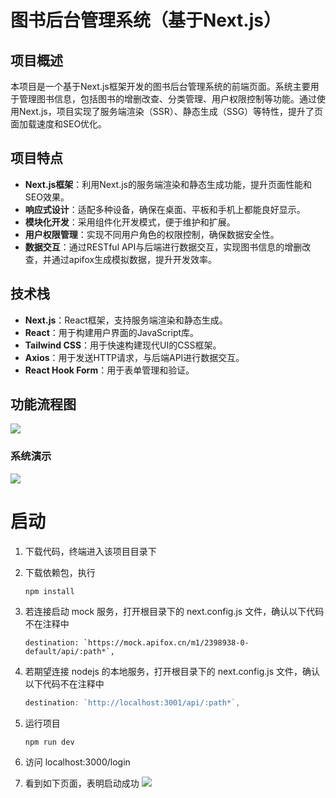 # 图书后台管理系统（基于Next.js）

## 项目概述
本项目是一个基于Next.js框架开发的图书后台管理系统的前端页面。系统主要用于管理图书信息，包括图书的增删改查、分类管理、用户权限控制等功能。通过使用Next.js，项目实现了服务端渲染（SSR）、静态生成（SSG）等特性，提升了页面加载速度和SEO优化。

## 项目特点
- **Next.js框架**：利用Next.js的服务端渲染和静态生成功能，提升页面性能和SEO效果。
- **响应式设计**：适配多种设备，确保在桌面、平板和手机上都能良好显示。
- **模块化开发**：采用组件化开发模式，便于维护和扩展。
- **用户权限管理**：实现不同用户角色的权限控制，确保数据安全性。
- **数据交互**：通过RESTful API与后端进行数据交互，实现图书信息的增删改查，并通过apifox生成模拟数据，提升开发效率。

## 技术栈
- **Next.js**：React框架，支持服务端渲染和静态生成。
- **React**：用于构建用户界面的JavaScript库。
- **Tailwind CSS**：用于快速构建现代UI的CSS框架。
- **Axios**：用于发送HTTP请求，与后端API进行数据交互。
- **React Hook Form**：用于表单管理和验证。



## 功能流程图

![](https://raw.githubusercontent.com/calmound/book-admin-react/master/screenshot/1.png)

### 系统演示

![](https://raw.githubusercontent.com/calmound/book-admin-react/master/screenshot/3.gif)

# 启动

1. 下载代码，终端进入该项目目录下
2. 下载依赖包，执行

   ```shell
   npm install
   ```

3. 若连接启动 mock 服务，打开根目录下的 next.config.js 文件，确认以下代码不在注释中

   ```
   destination: `https://mock.apifox.cn/m1/2398938-0-default/api/:path*`,
   ```

4. 若期望连接 nodejs 的本地服务，打开根目录下的 next.config.js 文件，确认以下代码不在注释中

   ```javascript
   destination: `http://localhost:3001/api/:path*`,
   ```

5. 运行项目

   ```shell
   npm run dev
   ```

6. 访问 localhost:3000/login
7. 看到如下页面，表明启动成功
   ![](https://raw.githubusercontent.com/calmound/book-admin-react/master/screenshot/2.png)
   
   
